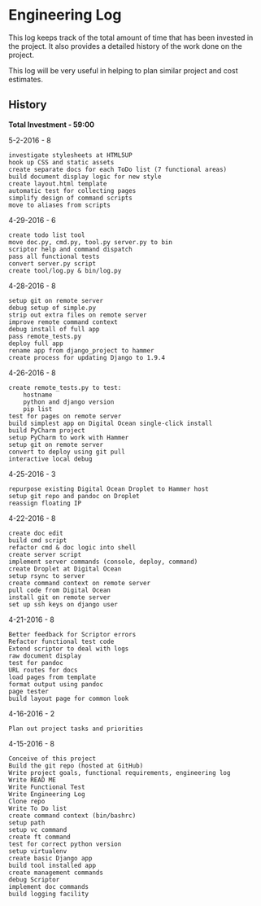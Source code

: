 # Engineering Log

This log keeps track of the total amount of time that has been invested in the
project.   It also provides a detailed history of the work done on the project.

This log will be very useful in helping to plan similar project and cost
estimates.


## History

**Total Investment - 59:00**

5-2-2016 - 8 

    investigate stylesheets at HTML5UP
    hook up CSS and static assets
    create separate docs for each ToDo list (7 functional areas)
    build document display logic for new style
    create layout.html template
    automatic test for collecting pages
    simplify design of command scripts
    move to aliases from scripts

4-29-2016 - 6 

    create todo list tool
    move doc.py, cmd.py, tool.py server.py to bin
    scriptor help and command dispatch
    pass all functional tests
    convert server.py script
    create tool/log.py & bin/log.py
    
4-28-2016 - 8

    setup git on remote server
    debug setup of simple.py
    strip out extra files on remote server
    improve remote command context
    debug install of full app
    pass remote_tests.py
    deploy full app
    rename app from django_project to hammer
    create process for updating Django to 1.9.4


4-26-2016 - 8

    create remote_tests.py to test:
        hostname
        python and django version
        pip list
    test for pages on remote server
    build simplest app on Digital Ocean single-click install
    build PyCharm project
    setup PyCharm to work with Hammer
    setup git on remote server
    convert to deploy using git pull
    interactive local debug
    

4-25-2016 - 3

    repurpose existing Digital Ocean Droplet to Hammer host
    setup git repo and pandoc on Droplet
    reassign floating IP

4-22-2016 - 8

    create doc edit
    build cmd script
    refactor cmd & doc logic into shell
    create server script
    implement server commands (console, deploy, command)
    create Droplet at Digital Ocean
    setup rsync to server
    create command context on remote server
    pull code from Digital Ocean
    install git on remote server
    set up ssh keys on django user

4-21-2016 - 8

    Better feedback for Scriptor errors
    Refactor functional test code
    Extend scriptor to deal with logs
    raw document display
    test for pandoc
    URL routes for docs
    load pages from template
    format output using pandoc
    page tester
    build layout page for common look

4-16-2016 - 2

    Plan out project tasks and priorities

4-15-2016 - 8

    Conceive of this project
    Build the git repo (hosted at GitHub)
    Write project goals, functional requirements, engineering log
    Write READ ME
    Write Functional Test
    Write Engineering Log
    Clone repo
    Write To Do list
    create command context (bin/bashrc)
    setup path
    setup vc command
    create ft command
    test for correct python version
    setup virtualenv
    create basic Django app
    build tool installed app
    create management commands
    debug Scriptor
    implement doc commands
    build logging facility
